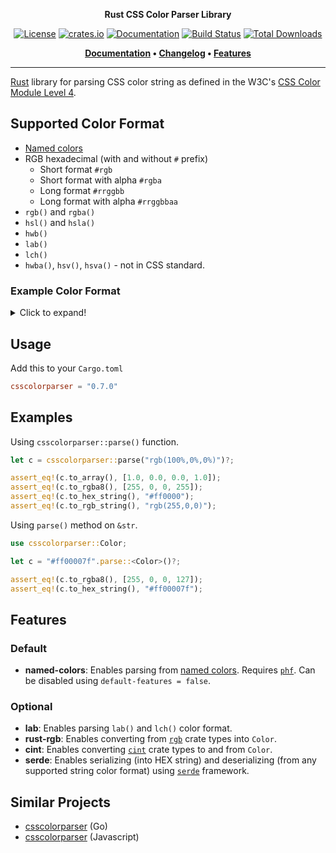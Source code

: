<p align="center">
<strong>Rust CSS Color Parser Library</strong>
</p>

<p align="center">
<a href="https://github.com/mazznoer/csscolorparser-rs"><img alt="License" src="https://img.shields.io/crates/l/csscolorparser"></a>
<a href="https://crates.io/crates/csscolorparser"><img alt="crates.io" src="https://img.shields.io/crates/v/csscolorparser.svg"></a>
<a href="https://docs.rs/csscolorparser"><img alt="Documentation" src="https://docs.rs/csscolorparser/badge.svg"></a>
<a href="https://github.com/mazznoer/csscolorparser-rs/actions"><img alt="Build Status" src="https://github.com/mazznoer/csscolorparser-rs/actions/workflows/rust.yml/badge.svg"></a>
<a href="https://crates.io/crates/csscolorparser"><img alt="Total Downloads" src="https://img.shields.io/crates/d/csscolorparser.svg"></a>
</p>

<p align="center">
    <strong>
        <a href="https://docs.rs/csscolorparser">Documentation</a> • <a href="CHANGELOG.md">Changelog</a> • <a href="#features">Features</a>
    </strong>
</p>

<hr>

[Rust](https://www.rust-lang.org/) library for parsing CSS color string as defined in the W3C's [CSS Color Module Level 4](https://www.w3.org/TR/css-color-4/).

## Supported Color Format

* [Named colors](https://www.w3.org/TR/css-color-4/#named-colors)
* RGB hexadecimal (with and without `#` prefix)
     + Short format `#rgb`
     + Short format with alpha `#rgba`
     + Long format `#rrggbb`
     + Long format with alpha `#rrggbbaa`
* `rgb()` and `rgba()`
* `hsl()` and `hsla()`
* `hwb()`
* `lab()`
* `lch()`
* `hwba()`, `hsv()`, `hsva()` - not in CSS standard.

### Example Color Format

<details>
<summary>Click to expand!</summary>

```css
transparent
gold
rebeccapurple
lime
#0f0
#0f0f
#00ff00
#00ff00ff
rgb(0,255,0)
rgb(0% 100% 0%)
rgb(0 255 0 / 100%)
rgba(0,255,0,1)
hsl(120,100%,50%)
hsl(120deg 100% 50%)
hsl(-240 100% 50%)
hsl(-240deg 100% 50%)
hsl(0.3333turn 100% 50%)
hsl(133.333grad 100% 50%)
hsl(2.0944rad 100% 50%)
hsla(120,100%,50%,100%)
hwb(120 0% 0%)
hwb(480deg 0% 0% / 100%)
hsv(120,100%,100%)
hsv(120deg 100% 100% / 100%)
```
</details>

## Usage

Add this to your `Cargo.toml`

```toml
csscolorparser = "0.7.0"
```

## Examples

Using `csscolorparser::parse()` function.

```rust
let c = csscolorparser::parse("rgb(100%,0%,0%)")?;

assert_eq!(c.to_array(), [1.0, 0.0, 0.0, 1.0]);
assert_eq!(c.to_rgba8(), [255, 0, 0, 255]);
assert_eq!(c.to_hex_string(), "#ff0000");
assert_eq!(c.to_rgb_string(), "rgb(255,0,0)");
```

Using `parse()` method on `&str`.

```rust
use csscolorparser::Color;

let c = "#ff00007f".parse::<Color>()?;

assert_eq!(c.to_rgba8(), [255, 0, 0, 127]);
assert_eq!(c.to_hex_string(), "#ff00007f");
```

## Features

### Default

* __named-colors__: Enables parsing from [named colors](https://www.w3.org/TR/css-color-4/#named-colors). Requires [`phf`](https://crates.io/crates/phf). Can be disabled using `default-features = false`.

### Optional

* __lab__: Enables parsing `lab()` and `lch()` color format.
* __rust-rgb__: Enables converting from [`rgb`](https://crates.io/crates/rgb) crate types into `Color`.
* __cint__: Enables converting [`cint`](https://crates.io/crates/cint) crate types to and from `Color`.
* __serde__: Enables serializing (into HEX string) and deserializing (from any supported string color format) using [`serde`](https://serde.rs/) framework.

## Similar Projects

* [csscolorparser](https://github.com/mazznoer/csscolorparser) (Go)
* [csscolorparser](https://github.com/deanm/css-color-parser-js) (Javascript)

